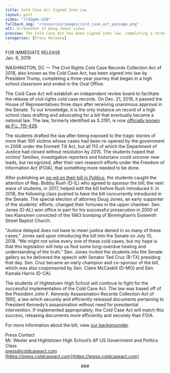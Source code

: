 ```yaml
---
title: Cold Case Act Signed Into Law
layout: post
video: "JlXQgHn-USQ"
fallback_img: "/resources/images/cold_case_act_passage.png"
alt: Screenshot of Doug Jones video
preview: The Cold Case Act has been signed into law, completing a three-year journey that began in a high school classroom and ended in the Oval Office.
categories: [Press Release]
---
```

FOR IMMEDIATE RELEASE <br>
Jan. 8, 2019

WASHINGTON, DC — The Civil Rights Cold Case Records Collection Act of 2018, also known as the Cold Case Act, has been signed into law by President Trump, completing a three-year journey that began in a high school classroom and ended in the Oval Office.

The Cold Case Act will establish an independent review board to facilitate the release of civil rights cold case records. On Dec. 21, 2018, it passed the House of Representatives three days after receiving unanimous approval in the Senate. To our knowledge, it is the only instance on record of a high school class drafting and advocating for a bill that eventually became a national law. The law, formerly identified as S.3191, is now [officially known as P.L. 115-426](https://www.congress.gov/bill/115th-congress/senate-bill/3191).

The students drafted the law after being exposed to the tragic stories of more than 100 victims whose cases had been re-opened by the government in 2008 under the Emmett Till Act, but all 113 of which the Department of Justice had closed without resolution by 2015. The students hoped that victims’ families, investigative reporters and historians could uncover new leads, but recognized, after their own research efforts under the Freedom of Information Act (FOIA), that something more needed to be done.

After publishing an [op-ed on their bill in Politico](https://www.politico.com/agenda/story/2016/05/how-to-get-justice-for-civil-rights-cold-cases-000118), the students caught the attention of Rep. Bobby Rush (D-IL) who agreed to sponsor the bill; the next wave of students, in 2017, helped edit the bill before Rush introduced it. In 2018, the following class pushed to have the bill concurrently introduced in the Senate. The special election of attorney Doug Jones, an early supporter of the students’ efforts, changed their fortunes in the upper chamber. Sen. Jones (D-AL) won office in part for his successful prosecution in 2000 of two Klansmen convicted of the 1963 bombing of Birmingham’s Sixteenth Street Baptist Church.

“Justice delayed does not have to mean justice denied in so many of these cases,” Jones said upon introducing the bill into the Senate on July 10, 2018. “We might not solve every one of these cold cases, but my hope is that this legislation will help us find some long-overdue healing and understanding of the truth.” Sen. Jones invited the students into the Senate gallery as he delivered the speech with Senator Ted Cruz (R-TX) presiding that day. Sen. Cruz became an early champion and co-sponsor of the bill, which was also cosponsored by Sen. Claire McCaskill (D-MO) and Sen. Kamala Harris (D-CA).

The students of Hightstown High School will continue to fight for the successful implementation of the Cold Case Act. The law was based off of the President John F. Kennedy Assassination Records Collection Act of 1992, a law which securely and efficiently released documents pertaining to President Kennedy’s assassination without need for presidential intervention. If implemented appropriately, the Cold Case Act will match this success, releasing documents more efficiently and securely than FOIA.

For more information about the bill, view [our backgrounder](https://press.coldcaseact.com/backgrounder).

Press Contact<br>
Mr. Wexler and Hightstown High School’s AP US Government and Politics Class<br>
[press@coldcaseact.com](mailto:press@coldcaseact.com)<br>
[https://press.coldcaseact.com](https://press.coldcaseact.com)<br>

<p style="text-align: center">###</p>
